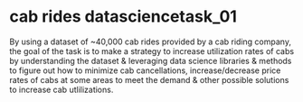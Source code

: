 # cab rides datasciencetask_01
By using a dataset of ~40,000 cab rides provided by a cab riding company, the goal of the task is to make a strategy to increase utilization rates of cabs by understanding the dataset &amp; leveraging data science libraries &amp; methods to figure out how to minimize cab cancellations, increase/decrease price rates of cabs at some areas to meet the demand &amp; other possible solutions to increase cab utlilizations. 
